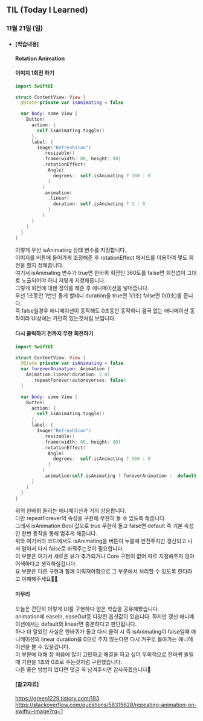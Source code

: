 ## TIL (Today I Learned)

### 11월 21일 (일)

- #### [학습내용]
  
  #### Rotation Animation     

  #### 이미지 1회전 하기   
  ```swift
  import SwiftUI
  
  struct ContentView: View {
    @State private var isAnimating = false
  
    var body: some View {
      Button(
        action: {
          self.isAnimating.toggle()
        },
        label: {
          Image("RefreshIcon")
            .resizable()
            .frame(width: 80, height: 80)
            .rotationEffect(
              Angle(
                degrees:  self.isAnimating ? 360 : 0
              )
            )
            .animation(
              .linear(
                duration: self.isAnimating ? 1 : 0
              )
            )
        }
      )
    }
  }
  ```
  이렇게 우선 isAnimating 상태 변수를 지정합니다.   
  이미지를 버튼에 들어가게 조정해준 후 rotationEffect 메서드를 이용하여 몇도 회전을 할지 정해줍니다.   
  여기서 isAnimating 변수가 true면 한바퀴 회전인 360도를 false면 회전없이 그대로 노출되어야 하니 저렇게 지정해줍니다.   
  그렇게 회전에 대핸 정의를 해준 후 애니메이션을 넣어줍니다.   
  우선 1초동안 1번만 돌게 할테니 duration을 true면 1(1초) false면 0(0초)를 줍니다.   
  즉 false일경우 애니메이션이 동작해도 0초동안 동작하니 결국 없는 애니메이션 동작이라 UI상에는 가만히 있는것처럼 보입니다.   

  #### 다시 클릭하기 전까지 무한 회전하기  
  ```swift
  import SwiftUI
  
  struct ContentView: View {
    @State private var isAnimating = false
    var foreverAnimation: Animation {
      Animation.linear(duration: 2.0)
        .repeatForever(autoreverses: false)
    }
  
    var body: some View {
      Button(
        action: {
          self.isAnimating.toggle()
        },
        label: {
          Image("RefreshIcon")
            .resizable()
            .frame(width: 80, height: 80)
            .rotationEffect(
              Angle(
                degrees:  self.isAnimating ? 360 : 0
              )
            )
            .animation(self.isAnimating ? foreverAnimation : .default)
        }
      )
    }
  }
  ```
  위의 한바퀴 돌리는 애니메이션과 거의 상응합니다.   
  다만 repeatForever의 속성을 구현해 무한히 돌 수 있도록 해줍니다.   
  그래서 isAnimation Bool 값으로 true 무한히 돌고 false면 default 즉 기본 속성인 한번 동작을 통해 멈추게 해줍니다.    
  위와 여기서의 코드에서도 isAnimating을 버튼이 누를때 반전주지만 갱신되고 나서 알아서 다시 false로 바꿔주는것이 필요합니다.   
  이 부분은 여기서 새로운 뷰가 추가되거나 Core 구현이 없어 따로 지정해주지 않아 어색하다고 생각하실겁니다.   
  요 부분은 다른 구현과 함께 이뤄져야함으로 그 부분에서 처리할 수 있도록 한다라고 이해해주세요🙋🏻   

  #### 마무리   

  오늘은 간단히 이렇게 UI를 구현하다 얻은 학습을 공유해봤습니다.   
  animation에 easeIn, easeOut등 다양한 옵션값이 있습니다. 하지만 갱신 애니메이션에서는 default와 linear면 충분하다고 판단됩니다.   
  하나 더 알았던 사실은 한바퀴가 돌고 다시 클릭 시 즉 isAnimating이 false일때 애니메이션의 linear duration을 0으로 주지 않는다면 다시 거꾸로 돌아가는 애니메이션을 볼 수 있을겁니다.   
  이 부분에 대해 참 처음에 많이 고민하고 해결을 하고 싶어 우회적으로 한바퀴 돌릴때 기한을 1초와 0초로 주는것처럼 구현했습니다.   
  다른 좋은 방법이 있다면 댓글 꼭 남겨주시면 감사하겠습니다🙌   

  #### [참고자료]   
  https://green1229.tistory.com/193   
  https://stackoverflow.com/questions/58315628/repeating-animation-on-swiftui-image?rq=1    
